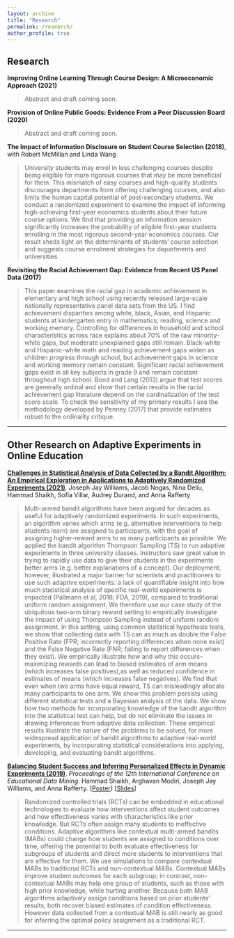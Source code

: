 ```yaml
---
layout: archive
title: "Research"
permalink: /research/
author_profile: true
---
```




Research 
---
**Improving Online Learning Through Course Design: A Microeconomic Approach (2021)**
> Abstract and draft coming soon. 

**Provision of Online Public Goods: Evidence From a Peer Discussion Board (2020)**
> Abstract and draft coming soon. 

**The Impact of Information Disclosure on Student Course Selection (2018)**, with Robert McMillan and Linda Wang
> University students may enrol in less challenging courses despite being eligible for more rigorous courses that may be more beneficial for them. This mismatch of easy courses and high-quality students discourages departments from offering challenging courses, and also limits the human capital potential of post-secondary students. We conduct a randomized experiment to examine the impact of informing high-achieving first-year economics students about their future course options. We find that providing an information session significantly increases the probability of eligible first-year students enrolling in the most rigorous second-year economics courses. Our result sheds light on the determinants of students’ course selection and suggests course enrolment strategies for departments and universities.

**Revisiting the Racial Achievement Gap: Evidence from Recent US Panel Data (2017)**
> This paper examines the racial gap in academic achievement in elementary and high school using recently released large-scale nationally representative panel data sets from the US. I find achievement disparities among white, black, Asian, and Hispanic students at kindergarten entry in mathematics, reading, science and working memory. Controlling for differences in household and school characteristics across race explains about 70% of the raw minority-white gaps, but moderate unexplained gaps still remain. Black-white and Hispanic-white math and reading achievement gaps widen as children progress through school, but achievement gaps in science and working memory remain constant. Significant racial achievement gaps exist in all key subjects in grade 9 and remain constant throughout high school. Bond and Lang (2013) argue that test scores are generally ordinal and show that certain results in the racial achievement gap literature depend on the cardinalization of the test score scale. To check the sensitivity of my primary results I use the methodology developed by Penney (2017) that provide estimates robust to the ordinality critique.

---



Other Research on Adaptive Experiments in Online Education
---

**[Challenges in Statistical Analysis of Data Collected by a Bandit Algorithm: An Empirical Exploration in Applications to Adaptively Randomized Experiments (2021)](https://arxiv.org/pdf/2103.12198.pdf)**. Joseph Jay Williams, Jacob Nogas, Nina Deliu, Hammad Shaikh, Sofia Villar, Audrey Durand, and Anna Rafferty
>Multi-armed bandit algorithms have been argued for decades as useful for adaptively randomized experiments. In such experiments, an algorithm varies which arms (e.g. alternative interventions to help students learn) are assigned to participants, with the goal of assigning higher-reward arms to as many participants as possible. We applied the bandit algorithm Thompson Sampling (TS) to run adaptive experiments in three university classes. Instructors saw great value in trying to rapidly use data to give their students in the experiments better arms (e.g. better explanations of a concept). Our deployment, however, illustrated a major barrier for scientists and practitioners to use such adaptive experiments: a lack of quantifiable insight into how much statistical analysis of specific real-world experiments is impacted (Pallmann et al, 2018; FDA, 2019), compared to traditional uniform random assignment. We therefore use our case study of the ubiquitous two-arm binary reward setting to empirically investigate the impact of using Thompson Sampling instead of uniform random assignment. In this setting, using common statistical hypothesis tests, we show that collecting data with TS can as much as double the False Positive Rate (FPR; incorrectly reporting differences when none exist) and the False Negative Rate (FNR; failing to report differences when they exist). We empirically illustrate how and why this
occurs–maximizing rewards can lead to biased estimates of arm means (which increases false positives),as well as reduced confidence in estimates of means (which increases false negatives). We find that even when two arms have equal reward, TS can misleadingly allocate many participants to one arm. We show this problem persists using different statistical tests and a Bayesian analysis of the data. We show how two methods for incorporating knowledge of the bandit algorithm into the statistical test can help, but do not eliminate the issues in drawing inferences from adaptive data collection. These empirical results illustrate the nature of the problems to be solved, for more widespread application of bandit algorithms to adaptive real-world experiments, by incorporating statistical considerations into applying, developing, and evaluating bandit algorithms.


**[Balancing Student Success and Inferring Personalized Effects in Dynamic Experiments (2019)](https://drive.google.com/file/d/1C_KGCl0PrEuX8dIv9UWszOt9IR176i-M/view)**. _Proceedings of the 12th International Conference on Educational Data Mining_. Hammad Shaikh, Arghavan Modiri, Joseph Jay Williams, and Anna Rafferty.  [[Poster](https://drive.google.com/open?id=1aKbzUiUlwCR512oVU6yma-qUjfYpzCAE)] [[Slides](https://drive.google.com/open?id=1CsVCXT2VMx6OWtyNLo1Y5KTloQ5YJ1nS)]
> Randomized controlled trials (RCTs) can be embedded in educational technologies to evaluate how interventions affect student outcomes and how effectiveness varies with characteristics like prior knowledge. But RCTs often assign many students to ineffective conditions. Adaptive algorithms like contextual multi-armed bandits (MABs) could change how students are assigned to conditions over time, offering the potential to both evaluate effectiveness for subgroups of students and direct more students to interventions that are effective for them. We use simulations to compare contextual MABs to traditional RCTs and non-contextual MABs. Contextual MABs improve student outcomes for each subgroup; in contrast, non-contextual MABs may help one group of students, such as those with high prior knowledge, while hurting another. Because both MAB algorithms adaptively assign conditions based on prior students’ results, both recover biased estimates of condition effectiveness. However data collected from a contextual MAB is still nearly as good for inferring the optimal policy assignment as a traditional RCT.

---


